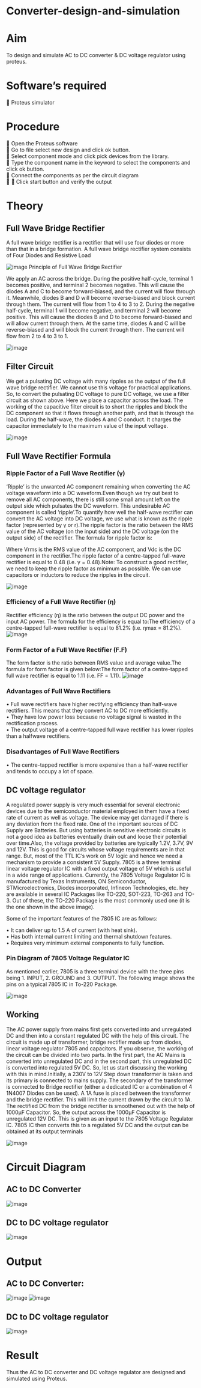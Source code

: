 # Converter-design-and-simulation

# Aim
To design and simulate AC to DC converter & DC voltage regulator using proteus.

# Software’s required

	Proteus simulator

# Procedure

	Open the Proteus software </br>
	Go to file select new design and click ok button.</br>
	Select component mode and click pick devices from the library. </br>
	Type the component name in the keyword to select the components and click ok button.</br>
	Connect the components as per the circuit diagram</br>
		Click start button and verify the output </br>

# Theory
## Full Wave Bridge Rectifier

A full wave bridge rectifier is a rectifier that will use four diodes or more than that in a bridge formation. A full wave bridge rectifier system consists of Four Diodes and Resistive Load

![image](https://github.com/anishkumar-Embedded/Converter-design-and-simulation/assets/71547910/c1d1bd75-67d3-4887-9ec0-e94bb69220f9)
Principle of Full Wave Bridge Rectifier

We apply an AC across the bridge. During the positive half-cycle, terminal 1 becomes positive, and terminal 2 becomes negative. This will cause the diodes A and C to become forward-biased, and the current will flow through it. Meanwhile, diodes B and D will become reverse-biased and block current through them. The current will flow from 1 to 4 to 3 to 2.
During the negative half-cycle, terminal 1 will become negative, and terminal 2 will become positive. This will cause the diodes B and D to become forward-biased and will allow current through them. At the same time, diodes A and C will be reverse-biased and will block the current through them. The current will flow from 2 to 4 to 3 to 1.

![image](https://github.com/anishkumar-Embedded/Converter-design-and-simulation/assets/71547910/4e0da706-8e63-495c-acfb-9f507aab3225)
## Filter Circuit
We get a pulsating DC voltage with many ripples as the output of the full wave bridge rectifier. We cannot use this voltage for practical applications.
So, to convert the pulsating DC voltage to pure DC voltage, we use a filter circuit as shown above. Here we place a capacitor across the load. The working of the capacitive filter circuit is to short the ripples and block the DC component so that it flows through another path, and that is through the load. During the half-wave, the diodes A and C conduct. It charges the capacitor immediately to the maximum value of the input voltage. 

![image](https://github.com/anishkumar-Embedded/Converter-design-and-simulation/assets/71547910/5a47b9ae-041a-419b-8eef-2c163f4fb234)

## Full Wave Rectifier Formula

### Ripple Factor of a Full Wave Rectifier (γ)

‘Ripple’ is the unwanted AC component remaining when converting the AC voltage waveform into a DC waveform.Even though we try out best to remove all AC components, there is still some small amount left on the output side which pulsates the DC waveform. This undesirable AC component is called ‘ripple’.To quantify how well the half-wave rectifier can convert the AC voltage into DC voltage, we use what is known as the ripple factor (represented by γ or r).The ripple factor is the ratio between the RMS value of the AC voltage (on the input side) and the DC voltage (on the output side) of the rectifier. The formula for ripple factor is:
 
Where Vrms is the RMS value of the AC component, and Vdc is the DC component in the rectifier.The ripple factor of a centre-tapped full-wave rectifier is equal to 0.48 (i.e. γ = 0.48).Note: To construct a good rectifier, we need to keep the ripple factor as minimum as possible. We can use capacitors or inductors to reduce the ripples in the circuit.

![image](https://github.com/anishkumar-Embedded/Converter-design-and-simulation/assets/71547910/800a4598-6db1-455a-8b21-539fd0666474)


### Efficiency of a Full Wave Rectifier (η)

Rectifier efficiency (η) is the ratio between the output DC power and the input AC power. The formula for the efficiency is equal to:The efficiency of a centre-tapped full-wave rectifier is equal to 81.2% (i.e. ηmax = 81.2%).
![image](https://github.com/anishkumar-Embedded/Converter-design-and-simulation/assets/71547910/a3e9e2f4-ec5b-47d6-a326-3b3b516ab7cc)


### Form Factor of a Full Wave Rectifier (F.F)

The form factor is the ratio between RMS value and average value.The formula for form factor is given below:The form factor of a centre-tapped full wave rectifier is equal to 1.11 (i.e. FF = 1.11).
![image](https://github.com/anishkumar-Embedded/Converter-design-and-simulation/assets/71547910/7f9dd86a-b340-463f-bbb6-3c6c4ee5f448)


### Advantages of Full Wave Rectifiers

•	Full wave rectifiers have higher rectifying efficiency than half-wave rectifiers. This means that they convert AC to DC more efficiently.</br>
•	They have low power loss because no voltage signal is wasted in the rectification process.</br>
•	The output voltage of a centre-tapped full wave rectifier has lower ripples than a halfwave rectifiers.</br>

### Disadvantages of Full Wave Rectifiers

•	The centre-tapped rectifier is more expensive than a half-wave rectifier and tends to occupy a lot of space.</br>

## DC voltage regulator 

A regulated power supply is very much essential for several electronic devices due to the semiconductor material employed in them have a fixed rate of current as well as voltage. The device may get damaged if there is any deviation from the fixed rate. One of the important sources of DC Supply are Batteries. But using batteries in sensitive electronic circuits is not a good idea as batteries eventually drain out and loose their potential over time.Also, the voltage provided by batteries are typically 1.2V, 3.7V, 9V and 12V. This is good for circuits whose voltage requirements are in that range. But, most of the TTL IC’s work on 5V logic and hence we need a mechanism to provide a consistent 5V Supply. 7805 is a three terminal linear voltage regulator IC with a fixed output voltage of 5V which is useful in a wide range of applications. Currently, the 7805 Voltage Regulator IC is manufactured by Texas Instruments, ON Semiconductor, STMicroelectronics, Diodes incorporated, Infineon Technologies, etc. hey are available in several IC Packages like TO-220, SOT-223, TO-263 and TO-3. Out of these, the TO-220 Package is the most commonly used one (it is the one shown in the above image).

Some of the important features of the 7805 IC are as follows: 

•	It can deliver up to 1.5 A of current (with heat sink).</br> 
•	Has both internal current limiting and thermal shutdown features. </br>
•	Requires very minimum external components to fully function. </br>

### Pin Diagram of 7805 Voltage Regulator IC

As mentioned earlier, 7805 is a three terminal device with the three pins being 1. INPUT, 2. GROUND and 3. OUTPUT. The following image shows the pins on a typical 7805 IC in To-220 Package.

![image](https://github.com/anishkumar-Embedded/Converter-design-and-simulation/assets/71547910/8744affc-c781-4bbf-a0ee-23dbf81afb53)

## Working 

The AC power supply from mains first gets converted into and unregulated DC and then into a constant regulated DC with the help of this circuit. The circuit is made up of transformer, bridge rectifier made up from diodes, linear voltage regulator 7805 and capacitors. If you observe, the working of the circuit can be divided into two parts. In the first part, the AC Mains is converted into unregulated DC and in the second part, this unregulated DC is converted into regulated 5V DC. So, let us start discussing the working with this in mind.Initially, a 230V to 12V Step down transformer is taken and its primary is connected to mains supply. The secondary of the transformer is connected to Bridge rectifier (either a dedicated IC or a combination of 4 1N4007 Diodes can be used). A 1A fuse is placed between the transformer and the bridge rectifier. This will limit the current drawn by the circuit to 1A. The rectified DC from the bridge rectifier is smoothened out with the help of 1000μF Capacitor. So, the output across the 1000μF Capacitor is unregulated 12V DC. This is given as an input to the 7805 Voltage Regulator IC. 7805 IC then converts this to a regulated 5V DC and the output can be obtained at its output terminals

![image](https://github.com/anishkumar-Embedded/Converter-design-and-simulation/assets/71547910/6ab6579b-5bca-4ce5-b485-ca8cb1ebca1f)

# Circuit Diagram

## AC to DC Converter

![image](https://github.com/anishkumar-Embedded/Converter-design-and-simulation/assets/71547910/9fbaa555-6932-4643-982c-63dbb0d6607b)

## DC to DC voltage regulator

![image](https://github.com/anishkumar-Embedded/Converter-design-and-simulation/assets/71547910/0cfd4fc7-1eff-42e3-9806-319bfe174926)

# Output
## AC to DC Converter:
![image](https://github.com/user-attachments/assets/e9c774f5-0ebb-41da-961a-69c656bc00ad)
![image](https://github.com/user-attachments/assets/ec68410f-6055-4c1e-9610-3a792619d8eb)

## DC to DC voltage regulator
![image](https://github.com/user-attachments/assets/3941e689-0831-4ba8-9c68-9432684e4dd7)

# Result
Thus the AC to DC converter and DC voltage regulator are designed and simulated using Proteus.










